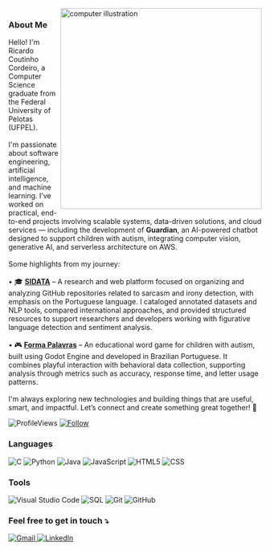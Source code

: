 <img src="https://user-images.githubusercontent.com/74038190/242390692-0b335028-1d3d-4ee5-b5b3-a373d499be7e.gif" alt="computer illustration" min-width="400px" max-width="400px" width="400px" align="right">

<p align="left"> 
  <h3>About Me</h3>
  Hello! I'm Ricardo Coutinho Cordeiro, a Computer Science graduate from the Federal University of Pelotas (UFPEL).<br><br>
  I'm passionate about software engineering, artificial intelligence, and machine learning. I’ve worked on practical, end-to-end projects involving scalable systems, data-driven solutions, and cloud services — including the development of <strong>Guardian</strong>, an AI-powered chatbot designed to support children with autism, integrating computer vision, generative AI, and serverless architecture on AWS.<br><br>
  Some highlights from my journey:<br><br>
  • 🎓 <a href="[https://github.com/RegretCode/SIDATA](https://regretcode.github.io/SIDATA/)"><strong>SIDATA</strong></a> – A research and web platform focused on organizing and analyzing GitHub repositories related to sarcasm and irony detection, with emphasis on the Portuguese language. I cataloged annotated datasets and NLP tools, compared international approaches, and provided structured resources to support researchers and developers working with figurative language detection and sentiment analysis.<br><br> 
  • 🎮 <a href="https://github.com/RegretCode/Forma-Palavras"><strong>Forma Palavras</strong></a> – An educational word game for children with autism, built using Godot Engine and developed in Brazilian Portuguese. It combines playful interaction with behavioral data collection, supporting analysis through metrics such as accuracy, response time, and letter usage patterns.<br><br>
  I'm always exploring new technologies and building things that are useful, smart, and impactful. Let’s connect and create something great together! 🚀
</p>


 
  ![ProfileViews](https://komarev.com/ghpvc/?username=RegretCode)
  [![Follow](https://img.shields.io/github/followers/RegretCode?label=Follow&style=social&color=black&logo=github)](https://github.com/RegretCode)

<p align="left">
  <h3>Languages</h3>
  
  ![C](https://img.shields.io/badge/-C-333333?style=flat&logo=C&logoColor=00599C)
  ![Python](https://img.shields.io/badge/-Python-333333?style=flat&logo=python&logoColor=3776AB)
  ![Java](https://img.shields.io/badge/-Java-333333?style=flat&logo=Java&logoColor=007396)
  ![JavaScript](https://img.shields.io/badge/-JavaScript-333333?style=flat&logo=javascript)
  ![HTML5](https://img.shields.io/badge/-HTML5-333333?style=flat&logo=HTML5)
  ![CSS](https://img.shields.io/badge/-CSS-333333?style=flat&logo=CSS3&logoColor=1572B6)
</p>

<p align="left">
  <h3>Tools</h3>
  
  ![Visual Studio Code](https://img.shields.io/badge/-Visual%20Studio%20Code-333333?style=flat&logo=visual-studio-code&logoColor=007ACC)
  ![SQL](https://img.shields.io/badge/-SQL-333333?style=flat&logo=sql&logoColor=4479A1)
  ![Git](https://img.shields.io/badge/-Git-333333?style=flat&logo=git&logoColor=F05032)
  ![GitHub](https://img.shields.io/badge/-GitHub-333333?style=flat&logo=github&logoColor=181717)
</p>

<p align="left">
  <h3>Feel free to get in touch ⤵️</h3> 
</p>

<a href="mailto:codeiro.ricardocoutinho@gmail.com" title="Gmail">
  <img src="https://img.shields.io/badge/-Gmail-FF0000?style=flat-square&labelColor=FF0000&logo=gmail&logoColor=white&link=mailto:codeiro.ricardocoutinho@gmail.com" alt="Gmail"/>
</a>

<a href="https://www.linkedin.com/in/ricardoccordeiro/" title="LinkedIn">
  <img src="https://img.shields.io/badge/-Linkedin-0e76a8?style=flat-square&logo=Linkedin&logoColor=white&link=https://www.linkedin.com/in/ricardocoutinhocordeiro/" alt="LinkedIn"/>
</a>
</p>
